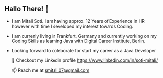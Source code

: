 ## Hallo There! 👋

- I am Mitali Soti. I am having approx. 12 Years of Experience in HR however with time I developed my interest towards Coding.
- I am currenly living in Frankfurt, Germany and currently working on my Coding Skills as learning Java with Digital Career Institute, Berlin.
- Looking forward to coleborate for start my career as a Java Developer

  💬 Checkout my Linkedin profile https://www.linkedin.com/in/soti-mitali/
  
  📫 Reach me at smitali.07@gmail.com


